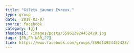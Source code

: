 ```yaml
---
title: "Gilets jaunes Evreux."
type: group
date:  2019-03-07
source: facebook
category: [gj]
thumbnail: /images/posts/559613924452428.jpg
tags: [FR,FR-NOR,27]
link: https://www.facebook.com/groups/559613924452428/
---
```


